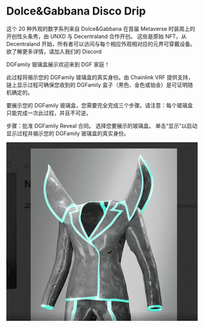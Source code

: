 # Dolce&Gabbana Disco Drip

这个 20 种外观的数字系列来自 Dolce&Gabbana 在首届 Metaverse 时装周上的开创性头条秀，由 UNXD 与 Decentraland 合作开创。 这些是原始 NFT，从 Decentraland 开始，所有者可以访问与每个相应外观相对应的元界可穿戴设备。 欲了解更多详情，请加入我们的 Discord

DGFamily 玻璃盒展示欢迎来到 DGF 家庭！

此过程将揭示您的 DGFamily 玻璃盒的真实身份。由 Chainlink VRF 提供支持，链上显示过程可确保您收到的 DGFamily 盒子（黑色、金色或铂金）是可证明随机确定的。

要展示您的 DGFamily 玻璃盒，您需要完全完成三个步骤。请注意：每个玻璃盒只能完成一次此过程，并且不可逆。

步骤：批准 DGFamily Reveal 合同。
选择您要展示的玻璃盒。
单击“显示”以启动显示过程并揭示您的 DGFamily 玻璃盒的真实身份。

![NFT](微信截图_20220902190327.png)


